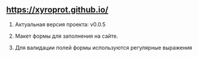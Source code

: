 ## https://xyroprot.github.io/


1. Актуальная версия проекта: v0.0.5


2. Макет формы для заполнения на сайте.


3. Для валидации полей формы используются регулярные выражения
